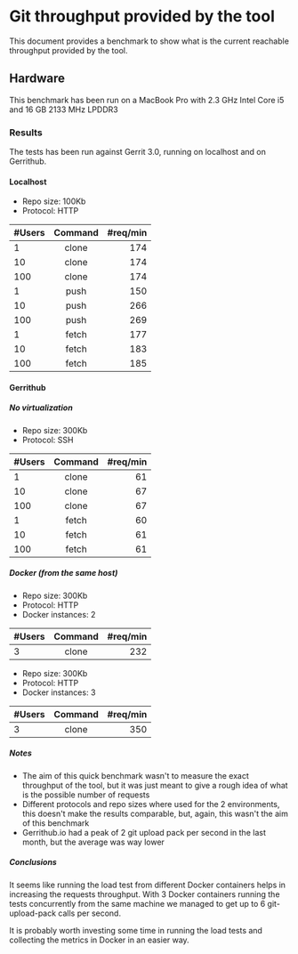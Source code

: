 # Git throughput provided by the tool

This document provides a benchmark to show what is the current reachable throughput provided by the tool.

## Hardware

This benchmark has been run on a MacBook Pro with 2.3 GHz Intel Core i5 and 16 GB 2133 MHz LPDDR3

### Results

The tests has been run against Gerrit 3.0, running on localhost and on Gerrithub.

#### Localhost

* Repo size: 100Kb
* Protocol: HTTP

| #Users   |      Command  |  #req/min |
|----------|:-------------:|----------:|
| 1        | clone         | 174       |
| 10       | clone         | 174       |
| 100      | clone         | 174       |
| 1        | push          | 150       |
| 10       | push          | 266       |
| 100      | push          | 269       |
| 1        | fetch         | 177       |
| 10       | fetch         | 183       |
| 100      | fetch         | 185       |

#### Gerrithub

##### No virtualization

* Repo size: 300Kb
* Protocol: SSH

| #Users   |      Command  |  #req/min |
|----------|:-------------:|----------:|
| 1        | clone         | 61        |
| 10       | clone         | 67        |
| 100      | clone         | 67        |
| 1        | fetch         | 60        |
| 10       | fetch         | 61        |
| 100      | fetch         | 61        |

##### Docker (from the same host)

* Repo size: 300Kb
* Protocol: HTTP
* Docker instances: 2

| #Users   |      Command  |  #req/min |
|----------|:-------------:|----------:|
| 3        | clone         | 232       |

* Repo size: 300Kb
* Protocol: HTTP
* Docker instances: 3

| #Users   |      Command  |  #req/min |
|----------|:-------------:|----------:|
| 3        | clone         | 350       |

##### Notes

* The aim of this quick benchmark wasn't to measure the exact throughput of the tool, but it was just meant to give a
rough idea of what is the possible number of requests
* Different protocols and repo sizes where used for the 2 environments, this doesn't make the results comparable, but, again,
this wasn't the aim of this benchmark
* Gerrithub.io had a peak of 2 git upload pack per second in the last month, but the average was way lower

##### Conclusions

It seems like running the load test from different Docker containers helps in increasing the requests throughput.
With 3 Docker containers running the tests concurrently from the same machine we managed to get up to 6 git-upload-pack calls per second.

It is probably worth investing some time in running the load tests and collecting the metrics in Docker in an easier way.